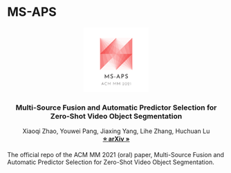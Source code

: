 # MS-APS
<p align="center">

  <img src="./image/logo.png" alt="Logo" width="150" height="auto">


  <h3 align="center">Multi-Source Fusion and Automatic Predictor Selection for Zero-Shot Video Object Segmentation</h3>

  <p align="center">
    Xiaoqi Zhao, Youwei Pang, Jiaxing Yang, Lihe Zhang, Huchuan Lu
    <br />
    <a href="https://arxiv.org/pdf/2108.05076.pdf"><strong>⭐ arXiv »</strong></a>
    <br /> 
  </p>
</p>

The official repo of the ACM MM 2021 (oral) paper, Multi-Source Fusion and Automatic Predictor Selection for Zero-Shot Video Object Segmentation.

